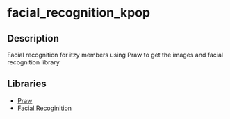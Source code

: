 # facial_recognition_kpop


## Description

Facial recognition for itzy members using Praw to get the images and facial recognition library

## Libraries
* [Praw](https://praw.readthedocs.io/en/stable/)
* [Facial Recoginition](https://github.com/ageitgey/face_recognition)

